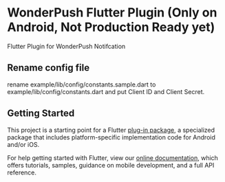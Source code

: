 # WonderPush Flutter Plugin (Only on Android, Not Production Ready yet)

Flutter Plugin for WonderPush Notifcation

## Rename config file 

rename example/lib/config/constants.sample.dart  to example/lib/config/constants.dart and put Client ID and Client Secret.

## Getting Started


This project is a starting point for a Flutter
[plug-in package](https://flutter.dev/developing-packages/),
a specialized package that includes platform-specific implementation code for
Android and/or iOS.

For help getting started with Flutter, view our 
[online documentation](https://flutter.dev/docs), which offers tutorials, 
samples, guidance on mobile development, and a full API reference.
